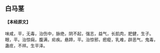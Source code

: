 ## 白马茎

#### 【本经原文】
味咸，平，无毒，治伤中，脉绝，阴不起，强志，益气，长肌肉，肥健，生子。眼，平。治惊痫，腹满，疟疾。悬蹄，平。治惊邪，瘛瘲，乳难，辟恶气，鬼毒，蛊疰，不祥。生平泽。